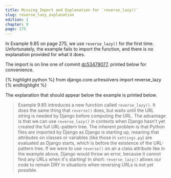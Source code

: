 ```yaml
---
title: Missing Import and Explanation for `reverse_lazy()`
slug: reverse_lazy_explanation
edition: 1
chapter: 9
page: 275
---
```


In Example 9.85 on page 275, we use `reverse_lazy()` for the first time.
Unfortunately, the example fails to import the function, and there is no
explanation provided for what it does.

The import is on line one of commit [dc53479077][dc53479077], printed below for
convenience. 

{% highlight python %}
from django.core.urlresolvers import reverse_lazy
{% endhighlight %}

The explanation that should appear below the example is printed below.

> Example 9.85 introduces a new function called `reverse_lazy()`. It does the
  same thing that `reverse()` does, but waits until the URL string is needed by
  Django before computing the URL. The advantage is that we can use
  `reverse_lazy()` in contexts when Django hasn't yet created the full
  URL-pattern tree. The inherent problem is that Python files are imported by
  Django as Django is starting up, meaning that attributes on classes or
  variables (like those in `settings.py`) are evaluated as Django starts, which
  is before the existence of the URL-pattern tree. If we were to use
  `reverse()` on an a class attribute like in the example above, Django would
  throw an error, because it cannot find any URLs when it's starting! In short:
  `reverse_lazy()` allows our code to remain DRY in situations when reversing
  URLs is not yet possible.

[dc53479077]: https://github.com/jambonrose/DjangoUnleashed-1.8/commit/dc53479077259140c871064d9edfb3f1b64b85ee#diff-4cf866230c5f4552e690c940ba057d2eR1
